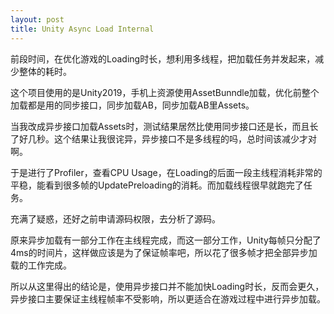```yaml
---
layout: post
title: Unity Async Load Internal
---
```


前段时间，在优化游戏的Loading时长，想利用多线程，把加载任务并发起来，减少整体的耗时。

这个项目使用的是Unity2019，手机上资源使用AssetBunndle加载，优化前整个加载都是用的同步接口，同步加载AB，同步加载AB里Assets。

当我改成异步接口加载Assets时，测试结果居然比使用同步接口还是长，而且长了好几秒。这个结果让我很诧异，异步接口不是多线程的吗，总时间该减少才对啊。

于是进行了Profiler，查看CPU Usage，在Loading的后面一段主线程消耗非常的平稳，能看到很多帧的UpdatePreloading的消耗。而加载线程很早就跑完了任务。

充满了疑惑，还好之前申请源码权限，去分析了源码。

原来异步加载有一部分工作在主线程完成，而这一部分工作，Unity每帧只分配了4ms的时间片，这样做应该是为了保证帧率吧，所以花了很多帧才把全部异步加载的工作完成。

所以从这里得出的结论是，使用异步接口并不能加快Loading时长，反而会更久，异步接口主要保证主线程帧率不受影响，所以更适合在游戏过程中进行异步加载。

